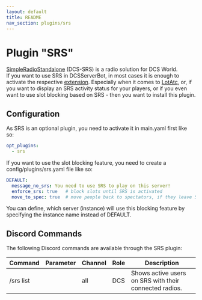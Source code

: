 ```yaml
---
layout: default
title: README
nav_section: plugins/srs
---
```


# Plugin "SRS"
[SimpleRadioStandalone](http://dcssimpleradio.com/) (DCS-SRS) is a radio solution for DCS World.<br>
If you want to use SRS in DCSServerBot, in most cases it is enough to activate the respective 
[extension](../../extensions/srs/README.md). Especially when it comes to [LotAtc](../../plugins/lotatc/README.md),
or, if you want to display an SRS activity status for your players, or if you even want to use slot blocking based
on SRS - then you want to install this plugin.

## Configuration
As SRS is an optional plugin, you need to activate it in main.yaml first like so:
```yaml
opt_plugins:
  - srs
```

If you want to use the slot blocking feature, you need to create a config/plugins/srs.yaml file like so:
```yaml
DEFAULT:
  message_no_srs: You need to use SRS to play on this server!
  enforce_srs: true   # block slots until SRS is activated
  move_to_spec: true  # move people back to spectators, if they leave SRS (only if enforce is true) 
```
You can define, which server (instance) will use this blocking feature by specifying the instance name instead of 
DEFAULT.

## Discord Commands
The following Discord commands are available through the SRS plugin:

| Command   | Parameter           | Channel               | Role                  | Description                                            |
|-----------|---------------------|-----------------------|-----------------------|--------------------------------------------------------|
| /srs list |                     | all                   | DCS                   | Shows active users on SRS with their connected radios. |
